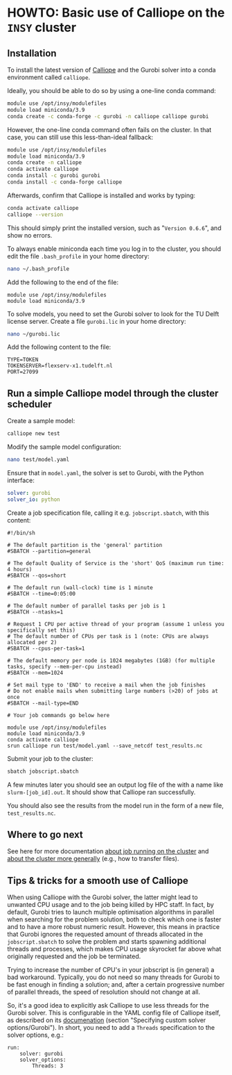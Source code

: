 # HOWTO: Basic use of Calliope on the `INSY` cluster

## Installation

To install the latest version of [Calliope](https://www.callio.pe/) and the Gurobi solver into a conda environment called `calliope`.

Ideally, you should be able to do so by using a one-line conda command:

```bash
module use /opt/insy/modulefiles
module load miniconda/3.9
conda create -c conda-forge -c gurobi -n calliope calliope gurobi
```

However, the one-line conda command often fails on the cluster. In that case, you can still use this less-than-ideal fallback:
```bash
module use /opt/insy/modulefiles
module load miniconda/3.9
conda create -n calliope
conda activate calliope
conda install -c gurobi gurobi
conda install -c conda-forge calliope
```

Afterwards, confirm that Calliope is installed and works by typing:

```bash
conda activate calliope
calliope --version
```

This should simply print the installed version, such as "`Version 0.6.6`", and show no errors.

To always enable miniconda each time you log in to the cluster, you should edit the file ``.bash_profile`` in your home directory:

```bash
nano ~/.bash_profile
```

Add the following to the end of the file:

```
module use /opt/insy/modulefiles
module load miniconda/3.9
```

To solve models, you need to set the Gurobi solver to look for the TU Delft license server. Create a file `gurobi.lic` in your home directory:

```bash
nano ~/gurobi.lic
```

Add the following content to the file:

```
TYPE=TOKEN
TOKENSERVER=flexserv-x1.tudelft.nl
PORT=27099
```

## Run a simple Calliope model through the cluster scheduler

Create a sample model:

```bash
calliope new test
```

Modify the sample model configuration:

```bash
nano test/model.yaml
```

Ensure that in `model.yaml`, the solver is set to Gurobi, with the Python interface:

```yaml
solver: gurobi
solver_io: python
```

Create a job specification file, calling it e.g. `jobscript.sbatch`, with this content:

```
#!/bin/sh

# The default partition is the 'general' partition
#SBATCH --partition=general

# The default Quality of Service is the 'short' QoS (maximum run time: 4 hours)
#SBATCH --qos=short

# The default run (wall-clock) time is 1 minute
#SBATCH --time=0:05:00

# The default number of parallel tasks per job is 1
#SBATCH --ntasks=1

# Request 1 CPU per active thread of your program (assume 1 unless you specifically set this)
# The default number of CPUs per task is 1 (note: CPUs are always allocated per 2)
#SBATCH --cpus-per-task=1

# The default memory per node is 1024 megabytes (1GB) (for multiple tasks, specify --mem-per-cpu instead)
#SBATCH --mem=1024

# Set mail type to 'END' to receive a mail when the job finishes
# Do not enable mails when submitting large numbers (>20) of jobs at once
#SBATCH --mail-type=END

# Your job commands go below here

module use /opt/insy/modulefiles
module load miniconda/3.9
conda activate calliope
srun calliope run test/model.yaml --save_netcdf test_results.nc
```

Submit your job to the cluster:

```bash
sbatch jobscript.sbatch
```

A few minutes later you should see an output log file of the with a name like `slurm-[job_id].out`. It should show that Calliope ran successfully.

You should also see the results from the model run in the form of a new file, `test_results.nc`.

## Where to go next

See here for more documentation [about job running on the cluster](https://docs.google.com/presentation/d/10A0_0eNRBYd87E1h1YN6bsIFaZaua5qJkfBbnBKAr6o/present?slide=id.p) and [about the cluster more generally](https://wiki.tudelft.nl/bin/view/Research/InsyCluster/WebHome) (e.g., how to transfer files).

## Tips & tricks for a smooth use of Calliope

When using Calliope with the Gurobi solver, the latter might lead to unwanted CPU usage and to the job being killed by HPC staff. In fact, by default, Gurobi tries to launch multiple optimisation algorithms in parallel when searching for the problem solution, both to check which one is faster and to have a more robust numeric result. However, this means in practice that Gurobi ignores the requested amount of threads allocated in the `jobscript.sbatch` to solve the problem and starts spawning additional threads and processes, which makes CPU usage skyrocket far above what originally requested and the job be terminated. 

Trying to increase the number of CPU's in your jobscript is (in general) a bad workaround. Typically, you do not need so many threads for Gurobi to be fast enough in finding a solution; and, after a certain progressive number of parallel threads, the speed of resolution should not change at all.

So, it's a good idea to explicitly ask Calliope to use less threads for the Gurobi solver. This is configurable in the YAML config file of Calliope itself, as described on its [documenation](https://calliope.readthedocs.io/en/stable/user/advanced_features.html) (section "Specifying custom solver options/Gurobi"). In short, you need to add a `Threads` specification to the solver options, e.g.:
```
run:
    solver: gurobi
    solver_options:
        Threads: 3
```
